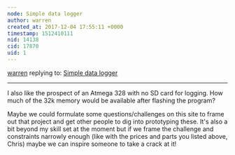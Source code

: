 ```yaml
---
node: Simple data logger
author: warren
created_at: 2017-12-04 17:55:11 +0000
timestamp: 1512410111
nid: 14138
cid: 17870
uid: 1
---
```




[warren](../profile/warren) replying to: [Simple data logger](../notes/david_uwi/04-25-2017/simple-data-logger)

----
I also like the prospect of an Atmega 328 with no SD card for logging. How much of the 32k memory would be available after flashing the program? 

Maybe we could formulate some questions/challenges on this site to frame out that project and get other people to dig into prototyping these. It's also a bit beyond my skill set at the moment but if we frame the challenge and constraints narrowly enough (like with the prices and parts you listed above, Chris) maybe we can inspire someone to take a crack at it!